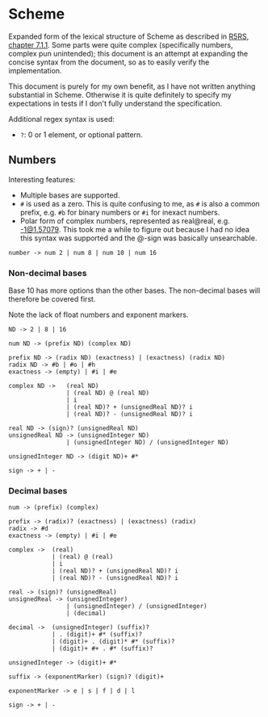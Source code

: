 # Scheme

Expanded form of the lexical structure of Scheme as described in [R5RS, chapter 7.1.1](http://www.schemers.org/Documents/Standards/R5RS/HTML/r5rs-Z-H-10.html#%_sec_7.1.1). Some parts were quite complex (specifically numbers, complex pun unintended); this document is an attempt at expanding the concise syntax from the document, so as to easily verify the implementation.

This document is purely for my own benefit, as I have not written anything substantial in Scheme. Otherwise it is quite definitely to specify my expectations in tests if I don't fully understand the specification.

Additional regex syntax is used:

- `?`: 0 or 1 element, or optional pattern.

## Numbers

Interesting features:
- Multiple bases are supported.
- `#` is used as a zero. This is quite confusing to me, as `#` is also a common prefix, e.g. `#b` for binary numbers or `#i` for inexact numbers.
- Polar form of complex numbers, represented as real@real, e.g. -1@1.57079. This took me a while to figure out because I had no idea this syntax was supported and the @-sign was basically unsearchable.

`number -> num 2 | num 8 | num 10 | num 16`

### Non-decimal bases

Base 10 has more options than the other bases. The non-decimal bases will therefore be covered first.

Note the lack of float numbers and exponent markers.

```
ND -> 2 | 8 | 16

num ND -> (prefix ND) (complex ND)

prefix ND -> (radix ND) (exactness) | (exactness) (radix ND)
radix ND -> #b | #o | #h
exactness -> (empty) | #i | #e

complex ND ->   (real ND)
                | (real ND) @ (real ND)
                | i
                | (real ND)? + (unsignedReal ND)? i
                | (real ND)? - (unsignedReal ND)? i

real ND -> (sign)? (unsignedReal ND)
unsignedReal ND -> (unsignedInteger ND)
                | (unsignedInteger ND) / (unsignedInteger ND)

unsignedInteger ND -> (digit ND)+ #*

sign -> + | -
```

### Decimal bases

```
num -> (prefix) (complex)

prefix -> (radix)? (exactness) | (exactness) (radix)
radix -> #d
exactness -> (empty) | #i | #e

complex ->  (real)
            | (real) @ (real)
            | i
            | (real ND)? + (unsignedReal ND)? i
            | (real ND)? - (unsignedReal ND)? i

real -> (sign)? (unsignedReal)
unsignedReal -> (unsignedInteger)
                | (unsignedInteger) / (unsignedInteger)
                | (decimal)

decimal ->  (unsignedInteger) (suffix)?
            | . (digit)+ #* (suffix)?
            | (digit)+ . (digit)* #* (suffix)?
            | (digit)+ #+ . #* (suffix)?

unsignedInteger -> (digit)+ #*

suffix -> (exponentMarker) (sign)? (digit)+

exponentMarker -> e | s | f | d | l

sign -> + | -
```
